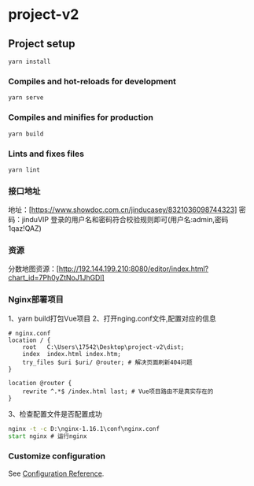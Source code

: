 # project-v2

## Project setup
```
yarn install
```

### Compiles and hot-reloads for development
```
yarn serve
```

### Compiles and minifies for production
```
yarn build
```

### Lints and fixes files
```
yarn lint
```

### 接口地址
地址：[https://www.showdoc.com.cn/jinducasey/8321036098744323]
密码：jinduVIP
登录的用户名和密码符合校验规则即可(用户名:admin,密码1qaz!QAZ)

### 资源
分数地图资源：[http://192.144.199.210:8080/editor/index.html?chart_id=7Ph0yZtNoJ1JhGDl]

### Nginx部署项目
1、yarn build打包Vue项目
2、打开nging.conf文件,配置对应的信息
```
# nginx.conf
location / {
    root   C:\Users\17542\Desktop\project-v2\dist;
    index  index.html index.htm;
    try_files $uri $uri/ @router; # 解决页面刷新404问题
}

location @router {
    rewrite ^.*$ /index.html last; # Vue项目路由不是真实存在的
}
```
3、检查配置文件是否配置成功
```cmd
nginx -t -c D:\nginx-1.16.1\conf\nginx.conf
start nginx # 运行nginx
```

### Customize configuration
See [Configuration Reference](https://cli.vuejs.org/config/).
